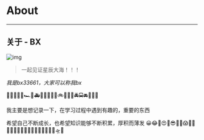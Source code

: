 <meta name="referrer" content="no-referrer">

# About

---

## 关于 - BX

![img](http://82.156.230.245/upload/default8.jpg)

> 一起见证星辰大海！！！

*我是bx33661，大家可以称我bx*

🚗🚕🚙🚌🚎🏎️🚓🚑🚒🚐🚚🚛🚜🚲🛴🛵🚨🚔🚍🚘🚖🚡🚠

我主要是想记录一下，在学习过程中遇到有趣的，重要的东西

希望自己不断成长，也希望知识能够不断积累，厚积而薄发
😀😂🤣😍🥰😎🤔🤯😱🥳🎉🎂🍰🍕🍔🍟🍗🍦🍩🍫🍺🍷🍹🍾🚀🛸🚁
